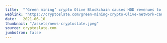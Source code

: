 ```yaml
---
title:  "‘Green mining’ crypto Olive Blockchain causes HDD revenues to skyrocket by 240%"
weblink: "https://cryptoslate.com/green-mining-crypto-Olive-network-causes-hdd-revenues-to-skyrocket-by-240/"
date:   2021-06-10
thumbnail: "/assets/news-cryptoslate.jpeg"
source: cryptoslate.com
jumbotron: false
---
```

